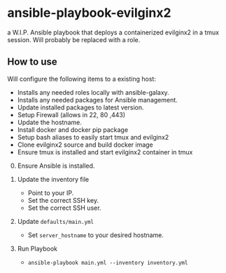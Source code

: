 # ansible-playbook-evilginx2

a W.I.P. Ansible playbook that deploys a containerized evilginx2 in a tmux session. Will probably be replaced with a role.

## How to use

Will configure the following items to a existing host:

- Installs any needed roles locally with ansible-galaxy.
- Installs any needed packages for Ansible management.
- Update installed packages to latest version.
- Setup Firewall (allows in 22, 80 ,443)
- Update the hostname.
- Install docker and docker pip package
- Setup bash aliases to easily start tmux and evilginx2
- Clone evilginx2 source and build docker image
- Ensure tmux is installed and start evilginx2 container in tmux

0. Ensure Ansible is installed.

1. Update the inventory file
   - Point to your IP.
   - Set the correct SSH key.
   - Set the correct SSH user.
2. Update `defaults/main.yml`
   - Set `server_hostname` to your desired hostname.
3. Run Playbook
   - `ansible-playbook main.yml --inventory inventory.yml`
